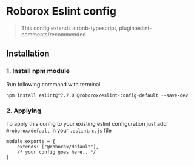 # Roborox Eslint config

> This config extends airbnb-typescript, plugin:eslint-comments/recommended

## Installation

### 1. Install npm module

Run following command with terminal

```
npm install eslint@^7.7.0 @roborox/eslint-config-default --save-dev
```	

### 2. Applying

To apply this config to your existing eslint configuration just add `@roborox/default` in
your `.eslintrc.js` file

```
module.exports = {
	extends: ["@roborox/default"],
	/* your config goes here.. */
}
```
